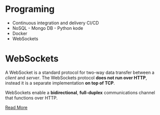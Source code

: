 # Programing

- Continuous integration and delivery CI/CD
- NoSQL - Mongo DB - Python kode
- Docker
- WebSockets


# WebSockets
A WebSocket is a standard protocol for two-way data transfer between a *client* and *server*. The WebSockets protocol **does not run over HTTP**, instead it is a separate implementation **on top of TCP**.

WebSockets enable a **bidirectional**, **full-duplex** communications channel that functions over HTTP.

[Read More](./WebSockets.md)




